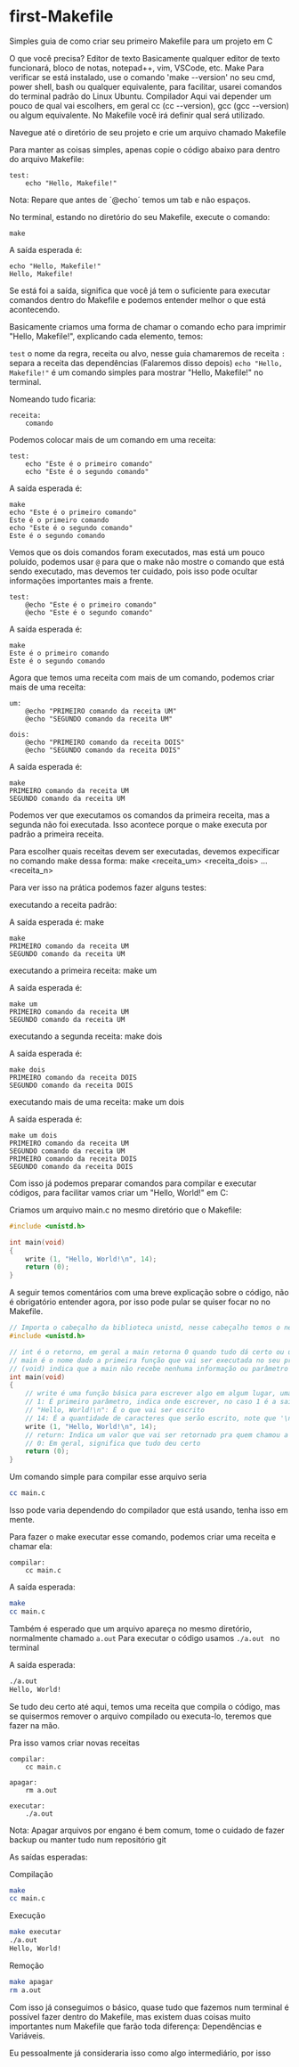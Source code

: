 # first-Makefile
Simples guia de como criar seu primeiro Makefile para um projeto em C


O que você precisa?
Editor de texto
    Basicamente qualquer editor de texto funcionará, bloco de notas, notepad++, vim, VSCode, etc.
Make
    Para verificar se está instalado, use o comando 'make --version'  no seu cmd, power shell, bash ou qualquer equivalente, para facilitar, usarei comandos do terminal padrão do Linux Ubuntu.
Compilador
    Aqui vai depender um pouco de qual vai escolhers, em geral cc (cc --version), gcc (gcc --version) ou algum equivalente. No Makefile você irá definir qual será utilizado.

Navegue até o diretório de seu projeto e crie um arquivo chamado Makefile

Para manter as coisas simples, apenas copie o código abaixo para dentro do arquivo Makefile:

```make
test:
	echo "Hello, Makefile!"
```
Nota: Repare que antes de ´@echo´ temos um tab e não espaços.

No terminal, estando no diretório do seu Makefile, execute o comando:
```
make
```

A saída esperada é:
```
echo "Hello, Makefile!"
Hello, Makefile!
```

Se está foi a saída, significa que você já tem o suficiente para executar comandos dentro do Makefile e podemos entender melhor o que está acontecendo.

Basicamente criamos uma forma de chamar o comando echo para imprimir "Hello, Makefile!", explicando cada elemento, temos:

`test` o nome da regra, receita ou alvo, nesse guia chamaremos de receita
`:` separa a receita das dependências (Falaremos disso depois)
`echo "Hello, Makefile!"` é um comando simples para mostrar "Hello, Makefile!" no terminal.

Nomeando tudo ficaria:
```make
receita:
	comando
```

Podemos colocar mais de um comando em uma receita:
```
test:
	echo "Este é o primeiro comando"
	echo "Este é o segundo comando"
```

A saída esperada é:
```make
make
echo "Este é o primeiro comando"
Este é o primeiro comando
echo "Este é o segundo comando" 
Este é o segundo comando
```

Vemos que os dois comandos foram executados, mas está um pouco poluído, podemos usar `@` para que o make não mostre o comando que está sendo executado, mas devemos ter cuidado, pois isso pode ocultar informações importantes mais a frente.
```
test:
	@echo "Este é o primeiro comando"
	@echo "Este é o segundo comando"
```

A saída esperada é:
```make
make
Este é o primeiro comando
Este é o segundo comando
```

Agora que temos uma receita com mais de um comando, podemos criar mais de uma receita:

```
um:
	@echo "PRIMEIRO comando da receita UM"
	@echo "SEGUNDO comando da receita UM"

dois:
	@echo "PRIMEIRO comando da receita DOIS"
	@echo "SEGUNDO comando da receita DOIS"
```

A saída esperada é:
```make
make
PRIMEIRO comando da receita UM
SEGUNDO comando da receita UM
```

Podemos ver que executamos os comandos da primeira receita, mas a segunda não foi executada.
Isso acontece porque o make executa por padrão a primeira receita.

Para escolher quais receitas devem ser executadas, devemos expecificar no comando make dessa forma:
make <receita_um> <receita_dois> ... <receita_n>

Para ver isso na prática podemos fazer alguns testes:

executando a receita padrão:

A saída esperada é: make
```make
make
PRIMEIRO comando da receita UM
SEGUNDO comando da receita UM
```

executando a primeira receita: make um

A saída esperada é:
```make
make um
PRIMEIRO comando da receita UM
SEGUNDO comando da receita UM
```

executando a segunda receita: make dois

A saída esperada é:
```make
make dois
PRIMEIRO comando da receita DOIS
SEGUNDO comando da receita DOIS
```

executando mais de uma receita: make um dois

A saída esperada é:
```make
make um dois
PRIMEIRO comando da receita UM  
SEGUNDO comando da receita UM   
PRIMEIRO comando da receita DOIS
SEGUNDO comando da receita DOIS
```

Com isso já podemos preparar comandos para compilar e executar códigos, para facilitar vamos criar um "Hello, World!" em C:

Criamos um arquivo main.c no mesmo diretório que o Makefile:
```c
#include <unistd.h>

int main(void)
{
    write (1, "Hello, World!\n", 14);
    return (0);
}

```

A seguir temos comentários com uma breve explicação sobre o código, não é obrigatório entender agora, por isso pode pular se quiser focar no no Makefile.

```c
// Importa o cabeçalho da biblioteca unistd, nesse cabeçalho temos o necessário para usar a função unistd
#include <unistd.h>

// int é o retorno, em geral a main retorna 0 quando tudo dá certo ou um outro valor quando um erro ocorre
// main é o nome dado a primeira função que vai ser executada no seu programa, é a porta de entrada dele
// (void) indica que a main não recebe nenhuma informação ou parâmetro externo quando executado
int main(void)
{
    // write é uma função básica para escrever algo em algum lugar, uma alternativa comum nesse caso é usar a função printf()
    // 1: É primeiro parâmetro, indica onde escrever, no caso 1 é a saída padrão do terminal
    // "Hello, World!\n": É o que vai ser escrito
    // 14: É a quantidade de caracteres que serão escrito, note que '\n' (quebra de linha) é considerado como um caractere, por isso 14 e não 15.
    write (1, "Hello, World!\n", 14);
    // return: Indica um valor que vai ser retornado pra quem chamou a função
    // 0: Em geral, significa que tudo deu certo
    return (0);
}

```

Um comando simple para compilar esse arquivo seria
```sh
cc main.c
```
Isso pode varia dependendo do compilador que está usando, tenha isso em mente.

Para fazer o make executar esse comando, podemos criar uma receita e chamar ela:
```make
compilar:
	cc main.c
```

A saída esperada:
```sh
make
cc main.c
```

Também é esperado que um arquivo apareça no mesmo diretório, normalmente chamado `a.out`
Para executar o código usamos `./a.out ` no terminal

A saída esperada:
```sh
./a.out 
Hello, World!
```

Se tudo deu certo até aqui, temos uma receita que compila o código, mas se quisermos remover o arquivo compilado ou executa-lo, teremos que fazer na mão.

Pra isso vamos criar novas receitas

```make
compilar:
	cc main.c

apagar:
	rm a.out

executar:
	./a.out
```

Nota: Apagar arquivos por engano é bem comum, tome o cuidado de fazer backup ou manter tudo num repositório git

As saídas esperadas:

Compilação
```sh
make
cc main.c
```

Execução
```sh
make executar
./a.out
Hello, World!
```

Remoção
```sh
make apagar
rm a.out
```

Com isso já conseguimos o básico, quase tudo que fazemos num terminal é possível fazer dentro do Makefile, mas existem duas coisas muito importantes num Makefile que farão toda diferença: Dependências e Variáveis.

Eu pessoalmente já consideraria isso como algo intermediário, por isso 
